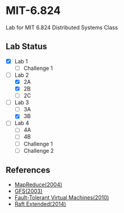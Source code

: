 # MIT-6.824
Lab for MIT 6.824 Distributed Systems Class

## Lab Status
- [x] Lab 1
    - [ ] Challenge 1
- [ ] Lab 2
    - [x] 2A
    - [x] 2B
    - [ ] 2C
- [ ] Lab 3
    - [ ] 3A
    - [x] 3B
- [ ] Lab 4
    - [ ] 4A
    - [ ] 4B
    - [ ] Challenge 1
    - [ ] Challenge 2
    
## References
- [MapReduce(2004)](https://pdos.csail.mit.edu/6.824/papers/mapreduce.pdf)
- [GFS(2003)](https://static.googleusercontent.com/media/research.google.com/zh-CN//archive/gfs-sosp2003.pdf)
- [Fault-Tolerant Virtual Machines(2010)](https://pdos.csail.mit.edu/6.824/papers/vm-ft.pdf)
- [Raft Extended(2014)](https://pdos.csail.mit.edu/6.824/papers/raft-extended.pdf)
